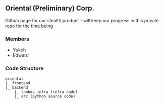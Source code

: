 ## Oriental (Preliminary) Corp.

Github page for our stealth product - will keep our progress in this private repo for the time being

### Members
- Yukoh
- Edward

### Code Structure

    oriental
    |_ frontend
    |_ backend
        |_ lambda_infra (infra code)
        |_ src (python source code)
